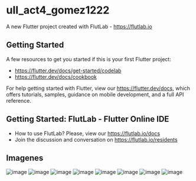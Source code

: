 # uII_act4_gomez1222

A new Flutter project created with FlutLab - https://flutlab.io

## Getting Started

A few resources to get you started if this is your first Flutter project:

- https://flutter.dev/docs/get-started/codelab
- https://flutter.dev/docs/cookbook

For help getting started with Flutter, view our
https://flutter.dev/docs, which offers tutorials,
samples, guidance on mobile development, and a full API reference.

## Getting Started: FlutLab - Flutter Online IDE

- How to use FlutLab? Please, view our https://flutlab.io/docs
- Join the discussion and conversation on https://flutlab.io/residents

## Imagenes
![image](https://github.com/AngelManuelGomezHernandez/uII_act4_drawerpag/assets/143548268/74f3d4a6-94a6-495a-b270-ce6a55935ae1)
![image](https://github.com/AngelManuelGomezHernandez/uII_act4_drawerpag/assets/143548268/9c0bb025-a535-4c84-a57b-91bc5d6e8acf)
![image](https://github.com/AngelManuelGomezHernandez/uII_act4_drawerpag/assets/143548268/6857a520-aab3-4d26-8650-b8eef9b7cd03)
![image](https://github.com/AngelManuelGomezHernandez/uII_act4_drawerpag/assets/143548268/98e7611e-2354-4da0-a714-33107134c495)
![image](https://github.com/AngelManuelGomezHernandez/uII_act4_drawerpag/assets/143548268/40b57bae-00bf-4d04-824d-15e3681d58da)
![image](https://github.com/AngelManuelGomezHernandez/uII_act4_drawerpag/assets/143548268/54a28540-467a-46b8-87c1-a911d85c7996)
![image](https://github.com/AngelManuelGomezHernandez/uII_act4_drawerpag/assets/143548268/7e3cce76-0435-4887-9744-8042f950c75d)
![image](https://github.com/AngelManuelGomezHernandez/uII_act4_drawerpag/assets/143548268/a6c0b9a4-5204-49f9-91d1-bb9086ca2dff)

